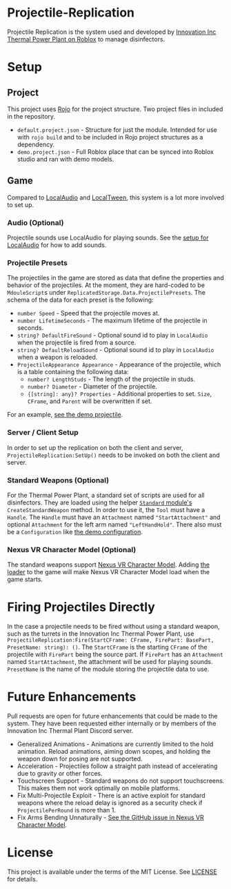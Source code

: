 # Projectile-Replication
Projectile Replication is the system used and developed by
[Innovation Inc Thermal Power Plant on Roblox](https://www.roblox.com/games/2337178805/Innovation-Inc-Thermal-Power-Plant)
to manage disinfectors.

# Setup
## Project
This project uses [Rojo](https://github.com/rojo-rbx/rojo) for the project
structure. Two project files in included in the repository.
* `default.project.json` - Structure for just the module. Intended for use
  with `rojo build` and to be included in Rojo project structures as a
  dependency.
* `demo.project.json` - Full Roblox place that can be synced into Roblox
  studio and ran with demo models.

## Game
Compared to [LocalAudio](https://github.com/IITPP-Roblox/LocalAudio) and
[LocalTween](https://github.com/IITPP-Roblox/LocalTween), this system is a
lot more involved to set up.

### Audio (Optional)
Projectile sounds use LocalAudio for playing sounds. See the
[setup for LocalAudio](https://github.com/IITPP-Roblox/LocalTween#readme)
for how to add sounds.

### Projectile Presets
The projectiles in the game are stored as data that define the properties and
behavior of the projectiles. At the moment, they are hard-coded to be
`MdouleScript`s under `ReplicatedStorage.Data.ProjectilePresets`. The
schema of the data for each preset is the following:
* `number Speed` - Speed that the projectile moves at.
* `number LifetimeSeconds` - The maximum lifetime of the projectile in seconds.
* `string? DefaultFireSound` - Optional sound id to play in `LocalAudio`
  when the projectile is fired from a source.
* `string? DefaultReloadSound` - Optional sound id to play in `LocalAudio`
  when a weapon is reloaded.
* `ProjectileAppearance Appearance` - Appearance of the projectile, which
  is a table containing the following data:
  * `number? LengthStuds` - The length of the projectile in studs.
  * `number? Diameter` - Diameter of the projectile.
  * `{[string]: any}? Properties` - Additional properties to set. `Size`,
    `CFrame`, and `Parent` will be overwritten if set.

For an example, [see the demo projectile](./demo/ReplicatedStorage/Data/ProjectilePresets/DemoProjectile.lua).

### Server / Client Setup
In order to set up the replication on both the client and server,
`ProjectileReplication:SetUp()` needs to be invoked on both the
client and server.

### Standard Weapons (Optional)
For the Thermal Power Plant, a standard set of scripts are used for all
disinfectors. They are loaded using the helper [`Standard` module's](./src/Standard/init.lua)
`CreateStandardWeapon` method. In order to use it, the `Tool` must have
a `Handle`. The `Handle` must have an `Attachment` named `"StartAttachment"`
and optional `Attachment` for the left arm named `"LeftHandHold"`.
There also must be a `Configuration` like [the demo configuration](demo/ServerScriptService/DemoConfiguration.lua).

### Nexus VR Character Model (Optional)
The standard weapons support [Nexus VR Character Model](https://github.com/TheNexusAvenger/Nexus-VR-Character-Model).
Adding [the loader](https://www.roblox.com/library/1547146240/Nexus-VR-Character-Model)
to the game will make Nexus VR Character Model load when the game starts.

# Firing Projectiles Directly
In the case a projectile needs to be fired without using a standard
weapon, such as the turrets in the Innovation Inc Thermal Power Plant, use
`ProjectileReplication:Fire(StartCFrame: CFrame, FirePart: BasePart, PresetName: string): ()`.
The `StartCFrame` is the starting `CFrame` of the projectile with `FirePart`
being the source part. If `FirePart` has an `Attachment` named `StartAttachment`,
the attachment will be used for playing sounds. `PresetName` is the name of
the module storing the projectile data to use.

# Future Enhancements
Pull requests are open for future enhancements that could be made to the system.
They have been requested either internally or by members of the Innovation Inc
Thermal Plant Discord server.
* Generalized Animations - Animations are currently limited to the hold animation.
  Reload animations, aiming down scopes, and holding the weapon down for posing
  are not supported.
* Acceleration - Projectiles follow a straight path instead of accelerating due
  to gravity or other forces.
* Touchscreen Support - Standard weapons do not support touchscreens. This makes
  them not work optimally on mobile platforms.
* Fix Multi-Projectile Exploit - There is an active exploit for standard weapons
  where the reload delay is ignored as a security check if `ProjectilePerRound`
  is more than 1.
* Fix Arms Bending Unnaturally - [See the GitHub issue in Nexus VR Character Model](https://github.com/TheNexusAvenger/Nexus-VR-Character-Model/issues/9).

# License
This project is available under the terms of the MIT License. See [LICENSE](LICENSE)
for details.